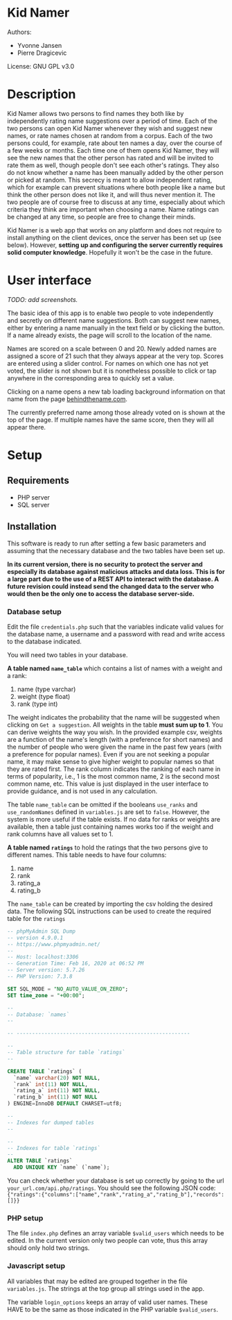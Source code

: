 # Kid Namer

Authors:
* Yvonne Jansen
* Pierre Dragicevic

License: GNU GPL v3.0

# Description

Kid Namer allows two persons to find names they both like by independently rating name suggestions over a period of time. Each of the two persons can open Kid Namer whenever they wish and suggest new names, or rate names chosen at random from a corpus. Each of the two persons could, for example, rate about ten names a day, over the course of a few weeks or months. Each time one of them opens Kid Namer, they will see the new names that the other person has rated and will be invited to rate them as well, though people don't see each other's ratings. They also do not know whether a name has been manually added by the other person or picked at random. This secrecy is meant to allow independent rating, which for example can prevent situations where both people like a name but think the other person does not like it, and will thus never mention it. The two people are of course free to discuss at any time, especially about which criteria they think are important when choosing a name. Name ratings can be changed at any time, so people are free to change their minds.

Kid Namer is a web app that works on any platform and does not require to install anything on the client devices, once the server has been set up (see below). However, **setting up and configuring the server currently requires solid computer knowledge**. Hopefully it won't be the case in the future.

# User interface

*TODO: add screenshots.*

The basic idea of this app is to enable two people to vote independently and secretly on different name suggestions. Both can suggest new names, either by entering a name manually in the text field or by clicking the button. If a name already exists, the page will scroll to the location of the name. 

Names are scored on a scale between 0 and 20. Newly added names are assigned a score of 21 such that they always appear at the very top. Scores are entered using a slider control. For names on which one has not yet voted, the slider is not shown but it is nonetheless possible to click or tap anywhere in the corresponding area to quickly set a value. 

Clicking on a name opens a new tab loading background information on that name from the page [behindthename.com](behindthename.com).

The currently preferred name among those already voted on is shown at the top of the page. If multiple names have the same score, then they will all appear there.

# Setup

## Requirements

* PHP server
* SQL server

## Installation

This software is ready to run after setting a few basic parameters and assuming that the necessary database and the two tables have been set up.

**In its current version, there is no security to protect the server and
especially its database against malicious attacks and data loss. 
This is for a large part due to the use of a REST API to interact with the database.
A future revision could instead send the changed data to the server who
would then be the only one to access the database server-side.**


### Database setup

Edit the file `credentials.php` such that the variables indicate valid values for the database name, a username and a password with read and write access to the database indicated.

You will need two tables in your database.

**A table named `name_table`** which contains a list of names with a weight and a rank:
1. name (type varchar)
1. weight (type float)
1. rank (type int)

The weight indicates the probability that the name will be suggested when clicking on `Get a suggestion`. All weights in the table **must sum up to 1**. You can derive weights the way you wish. In the provided example csv, weights are a function of the name's length (with a preference for short names) and the number of people who were given the name in the past few years (with a preference for popular names). Even if you are not seeking a popular name, it may make sense to give higher weight to popular names so that they are rated first. The rank column indicates the ranking of each name in terms of popularity, i.e., 1 is the most common name, 2 is the second most common name, etc. This value is just displayed in the user interface to provide guidance, and is not used in any calculation.

The table `name_table` can be omitted if the booleans `use_ranks` and `use_randomNames` defined in `variables.js` are set to `false`. However, the system is more useful if the table exists. If no data for ranks or weights are available, then a table just containing names works too if the weight and rank columns have all values set to 1.

**A table named `ratings`** to hold the ratings that the two persons give to different names. This table needs to have four columns:
1. name
1. rank
1. rating_a
1. rating_b

The `name_table` can be created by importing the csv holding the desired data. The following SQL instructions can be used to create the required table for the `ratings`
```SQL
-- phpMyAdmin SQL Dump
-- version 4.9.0.1
-- https://www.phpmyadmin.net/
--
-- Host: localhost:3306
-- Generation Time: Feb 16, 2020 at 06:52 PM
-- Server version: 5.7.26
-- PHP Version: 7.3.8

SET SQL_MODE = "NO_AUTO_VALUE_ON_ZERO";
SET time_zone = "+00:00";

--
-- Database: `names`
--

-- --------------------------------------------------------

--
-- Table structure for table `ratings`
--

CREATE TABLE `ratings` (
  `name` varchar(20) NOT NULL,
  `rank` int(11) NOT NULL,
  `rating_a` int(11) NOT NULL,
  `rating_b` int(11) NOT NULL
) ENGINE=InnoDB DEFAULT CHARSET=utf8;

--
-- Indexes for dumped tables
--

--
-- Indexes for table `ratings`
--
ALTER TABLE `ratings`
  ADD UNIQUE KEY `name` (`name`);
```

You can check whether your database is set up correctly by going to the url `your_url.com/api.php/ratings`. You should see the following JSON code:
`{"ratings":{"columns":["name","rank","rating_a","rating_b"],"records":[]}}`

### PHP setup

The file `index.php` defines an array variable `$valid_users` which needs to be edited. In the current version only two people can vote, thus this array should only hold two strings.

### Javascript setup

All variables that may be edited are grouped together in the file `variables.js`. The strings at the top group all strings used in the app. 

The variable `login_options` keeps an array of valid user names. These HAVE to be the same as those indicated in the PHP variable `$valid_users`.
